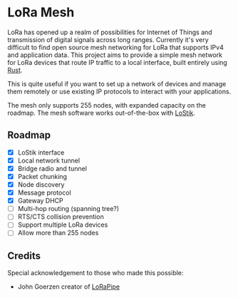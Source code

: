 # LoRa Mesh

LoRa has opened up a realm of possibilities for Internet of Things and 
transmission of digital signals across long ranges. Currently it's very difficult
to find open source mesh networking for LoRa that supports IPv4 and application data.
This project aims to provide a simple mesh network for LoRa devices that route IP
traffic to a local interface, built entirely using [Rust](https://rust-lang.org/).

This is quite useful if you want to set up a network of devices and manage them remotely
or use existing IP protocols to interact with your applications.

The mesh only supports 255 nodes, with expanded capacity on the roadmap. The mesh software 
works out-of-the-box with [LoStik](https://ronoth.com/products/lostik).

## Roadmap

- [x] LoStik interface
- [x] Local network tunnel
- [x] Bridge radio and tunnel
- [x] Packet chunking
- [x] Node discovery
- [x] Message protocol
- [x] Gateway DHCP
- [ ] Multi-hop routing (spanning tree?)
- [ ] RTS/CTS collision prevention
- [ ] Support multiple LoRa devices
- [ ] Allow more than 255 nodes

## Credits
Special acknowledgement to those who made this possible:

- John Goerzen creator of [LoRaPipe](https://github.com/jgoerzen/lorapipe) 